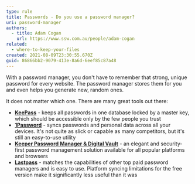 ```yaml
---
type: rule
title: Passwords - Do you use a password manager?
uri: password-manager
authors:
  - title: Adam Cogan
    url: https://www.ssw.com.au/people/adam-cogan
related:
  - where-to-keep-your-files
created: 2021-08-09T23:30:55.670Z
guid: 86866bb2-9079-413e-8a6d-6eef85c87a48
---
```

With a password manager, you don't have to remember that strong, unique password for every website. The password manager stores them for you and even helps you generate new, random ones. 

<!--endintro-->

It does not matter which one. There are many great tools out there:

* **[KeePass](https://keepass.info/)** - keeps all passwords in one database locked by a master key, which should be accessible only by the few people you trust
* **[1Password](https://1password.com/)** - syncs passwords and personal data across all your devices. It's not quite as slick or capable as many competitors, but it's still an easy-to-use utility
* **[Keeper Password Manager & Digital Vault](https://keepersecurity.com/vault/)** - an elegant and security-first password management solution available for all popular platforms and browsers
* **[Lastpass](https://www.lastpass.com/)** - matches the capabilities of other top paid password managers and is easy to use. Platform syncing limitations for the free version make it significantly less useful than it was
